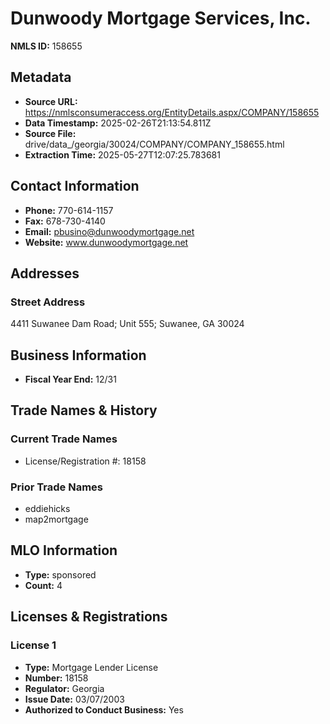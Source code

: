 # Dunwoody Mortgage Services, Inc.

**NMLS ID:** 158655

## Metadata
- **Source URL:** https://nmlsconsumeraccess.org/EntityDetails.aspx/COMPANY/158655
- **Data Timestamp:** 2025-02-26T21:13:54.811Z
- **Source File:** drive/data_/georgia/30024/COMPANY/COMPANY_158655.html
- **Extraction Time:** 2025-05-27T12:07:25.783681

## Contact Information
- **Phone:** 770-614-1157
- **Fax:** 678-730-4140
- **Email:** pbusino@dunwoodymortgage.net
- **Website:** www.dunwoodymortgage.net

## Addresses
### Street Address
4411 Suwanee Dam Road; Unit 555; Suwanee, GA 30024

## Business Information
- **Fiscal Year End:** 12/31

## Trade Names & History
### Current Trade Names
- License/Registration #: 18158

### Prior Trade Names
- eddiehicks
- map2mortgage

## MLO Information
- **Type:** sponsored
- **Count:** 4

## Licenses & Registrations

### License 1
- **Type:** Mortgage Lender License
- **Number:** 18158
- **Regulator:** Georgia
- **Issue Date:** 03/07/2003
- **Authorized to Conduct Business:** Yes
